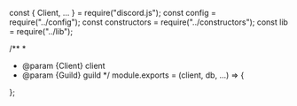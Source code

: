 const { Client, ... } = require("discord.js");
const config = require("../config");
const constructors = require("../constructors");
const lib = require("../lib");

/**
 * 
 * @param {Client} client 
 * @param {Guild} guild
 */
module.exports = (client, db, ...) => {

};